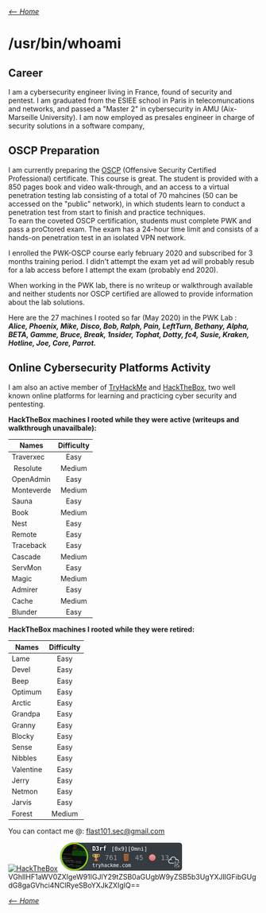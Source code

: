 _[<-- Home](https://flast101.github.io)_

# /usr/bin/whoami

## Career

I am a cybersecurity engineer living in France, found of security and pentest. I am graduated from the ESIEE school in Paris in telecomuncations and networks, and passed a "Master 2" in cybersecurity in AMU (Aix-Marseille University). I am now employed as presales engineer in charge of security solutions in a software company, 

## OSCP Preparation

I am currently preparing the [OSCP](https://www.offensive-security.com/pwk-oscp/) (Offensive Security Certified Professional) certificate. This course is great. The student is provided with a 850 pages book and video walk-through, and an access to a virtual penetration testing lab consisting of a total of 70 mahcines (50 can be accessed on the "public" network), in which students learn to conduct a penetration test from start to finish and practice techniques.    
To earn the coveted OSCP certification, students must complete PWK and pass a proCtored exam. The exam has a 24-hour time limit and consists of a hands-on penetration test in an isolated VPN network.

I enrolled the PWK-OSCP course early february 2020 and subscribed for 3 months training period. I didn't attempt the exam yet ad will probably resub for a lab access before I attempt the exam (probably end 2020).

When working in the PWK lab, there is no writeup or walkthrough available and neither students nor OSCP certified are allowed to provide information about the lab solutions.    

Here are the 27 machines I rooted so far (May 2020) in the PWK Lab :    
_**Alice, Phoenix, Mike, Disco, Bob, Ralph, Pain, LeftTurn, Bethany, Alpha, BETA, Gamme, Bruce, Break, 1nsider, Tophat, Dotty, fc4, Susie, Kraken, Hotline, Joe, Core, Parrot.**_

## Online Cybersecurity Platforms Activity

I am also an active member of [TryHackMe](https://tryhackme.com) and [HackTheBox](https://www.hackthebox.eu), two well known online platforms for learning and practicing cyber security and pentesting.

**HackTheBox machines I rooted while they were active (writeups and walkthrough unavailbale):**    

| Names        | Difficulty         |
| ------------- |:-------------:| 
| Traverxec      | Easy |
| Resolute| Medium |
| OpenAdmin | Easy |
|Monteverde|Medium|
|Sauna|Easy|
|Book|Medium|
|Nest|Easy|
|Remote|Easy|
|Traceback|Easy|
|Cascade|Medium|
|ServMon |Easy|
|Magic|Medium|
|Admirer|Easy|
|Cache|Medium|
|Blunder |Easy|



**HackTheBox machines I rooted while they were retired:**        


| Names        | Difficulty         |
| ------------- |:-------------:| 
|Lame|Easy|
|Devel|Easy|
|Beep|Easy|
|Optimum|Easy|
|Arctic|Easy|
|Grandpa|Easy|
|Granny|Easy|
|Blocky|Easy|
|Sense|Easy|
|Nibbles|Easy|
|Valentine|Easy|
|Jerry|Easy|
|Netmon|Easy|
|Jarvis|Easy|
|Forest|Medium|


You can contact me @: flast101.sec@gmail.com

[<img src="http://www.hackthebox.eu/badge/image/249498" alt="HackTheBox">](https://www.hackthebox.eu/profile/249498)
[![thm_badge](sig_thm_omni.png "thm_badge")](https://tryhackme.com/p/D3rf)   
VGhlIHF1aWV0ZXIgeW91IGJlY29tZSB0aGUgbW9yZSB5b3UgYXJlIGFibGUgdG8gaGVhci4NClRyeSBoYXJkZXIgIQ==

_[<-- Home](https://flast101.github.io)_
